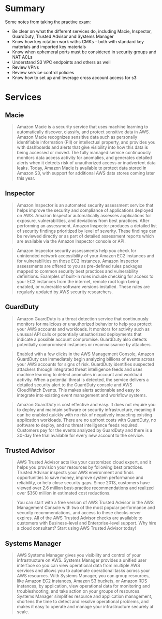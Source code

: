 # Summary

Some notes from taking the practive exam:

* Be clear on what the different services do, including Macie, Inspector, GuardDuty, Trusted Advisor and Systems Manager
* Know how key rotation work withs CMKs - both with standard key materials and imported key materials
* Know when ephemeral ports must be considered in security groups and NAT ACLs
* Understand S3 VPC endpoints and others as well
* Review VPNs
* Review service control policies
* Know how to set up and leverage cross account access for s3


# Services

## Macie

> Amazon Macie is a security service that uses machine learning to automatically discover, classify, and protect sensitive data in AWS. Amazon Macie recognizes sensitive data such as personally identifiable information (PII) or intellectual property, and provides you with dashboards and alerts that give visibility into how this data is being accessed or moved. The fully managed service continuously monitors data access activity for anomalies, and generates detailed alerts when it detects risk of unauthorized access or inadvertent data leaks. Today, Amazon Macie is available to protect data stored in Amazon S3, with support for additional AWS data stores coming later this year.

## Inspector

> Amazon Inspector is an automated security assessment service that helps improve the security and compliance of applications deployed on AWS. Amazon Inspector automatically assesses applications for exposure, vulnerabilities, and deviations from best practices. After performing an assessment, Amazon Inspector produces a detailed list of security findings prioritized by level of severity. These findings can be reviewed directly or as part of detailed assessment reports which are available via the Amazon Inspector console or API.

> Amazon Inspector security assessments help you check for unintended network accessibility of your Amazon EC2 instances and for vulnerabilities on those EC2 instances. Amazon Inspector assessments are offered to you as pre-defined rules packages mapped to common security best practices and vulnerability definitions. Examples of built-in rules include checking for access to your EC2 instances from the internet, remote root login being enabled, or vulnerable software versions installed. These rules are regularly updated by AWS security researchers.

## GuardDuty

> Amazon GuardDuty is a threat detection service that continuously monitors for malicious or unauthorized behavior to help you protect your AWS accounts and workloads. It monitors for activity such as unusual API calls or potentially unauthorized deployments that indicate a possible account compromise. GuardDuty also detects potentially compromised instances or reconnaissance by attackers.

> Enabled with a few clicks in the AWS Management Console, Amazon GuardDuty can immediately begin analyzing billions of events across your AWS accounts for signs of risk. GuardDuty identifies suspected attackers through integrated threat intelligence feeds and uses machine learning to detect anomalies in account and workload activity. When a potential threat is detected, the service delivers a detailed security alert to the GuardDuty console and AWS CloudWatch Events. This makes alerts actionable and easy to integrate into existing event management and workflow systems.

> Amazon GuardDuty is cost effective and easy. It does not require you to deploy and maintain software or security infrastructure, meaning it can be enabled quickly with no risk of negatively impacting existing application workloads. There are no upfront costs with GuardDuty, no software to deploy, and no threat intelligence feeds required. Customers pay for the events analyzed by GuardDuty and there is a 30-day free trial available for every new account to the service.

## Trusted Advisor

> AWS Trusted Advisor acts like your customized cloud expert, and it helps you provision your resources by following best practices. Trusted Advisor inspects your AWS environment and finds opportunities to save money, improve system performance and reliability, or help close security gaps. Since 2013, customers have viewed over 2.6 million best-practice recommendations and realized over $350 million in estimated cost reductions.

> You can start with a free version of AWS Trusted Advisor in the AWS Management Console with two of the most popular performance and security recommendations, and access to these checks never expires. All of the AWS Trusted Advisor checks are available to customers with Business-level and Enterprise-level support. Why hire a cloud consultant? Start using AWS Trusted Advisor today!

## Systems Manager

> AWS Systems Manager gives you visibility and control of your infrastructure on AWS. Systems Manager provides a unified user interface so you can view operational data from multiple AWS services and allows you to automate operational tasks across your AWS resources. With Systems Manager, you can group resources, like Amazon EC2 instances, Amazon S3 buckets, or Amazon RDS instances, by application, view operational data for monitoring and troubleshooting, and take action on your groups of resources. Systems Manager simplifies resource and application management, shortens the time to detect and resolve operational problems, and makes it easy to operate and manage your infrastructure securely at scale.


